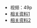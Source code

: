 * 视频：49p
* [相关资料1](https://www.yuque.com/mrlinxi/pxvr4g)
* [相关资料2](https://gitee.com/lixiaogou/cloud2020)
